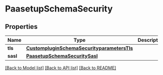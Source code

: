 # PaasetupSchemaSecurity

## Properties
Name | Type | Description | Notes
------------ | ------------- | ------------- | -------------
**tls** | [**CustompluginSchemaSecurityparametersTls**](CustompluginSchemaSecurityparametersTls.md) |  | [optional] 
**sasl** | [**PaasetupSchemaSecuritySasl**](PaasetupSchemaSecuritySasl.md) |  | [optional] 

[[Back to Model list]](../README.md#documentation-for-models) [[Back to API list]](../README.md#documentation-for-api-endpoints) [[Back to README]](../README.md)


